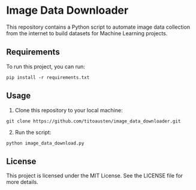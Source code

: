 # Image Data Downloader
This repository contains a Python script to automate image data collection from the internet to build datasets for Machine Learning projects.

## Requirements
To run this project, you can run:
```
pip install -r requirements.txt
```

## Usage
1. Clone this repository to your local machine:
```
git clone https://github.com/titoausten/image_data_downloader.git
```

2. Run the script:
```
python image_data_download.py
```


## License
This project is licensed under the MIT License. See the LICENSE file for more details.

